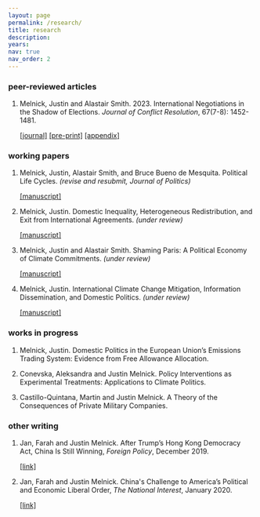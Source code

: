 ```yaml
---
layout: page
permalink: /research/
title: research
description:
years:
nav: true
nav_order: 2
---
```


<h3>peer-reviewed articles</h3>

1. Melnick, Justin and Alastair Smith. 2023. International Negotiations in the Shadow of Elections. _Journal of Conflict Resolution_, 67(7-8): 1452-1481.

   [[journal]](https://journals.sagepub.com/doi/abs/10.1177/00220027221139433)     [[pre-print]](https://justinmelnick.github.io/assets/pdf/text_10_27.pdf)     [[appendix]](https://justinmelnick.github.io/assets/pdf/nego_online.pdf)

<h3>working papers</h3>

1. Melnick, Justin, Alastair Smith, and Bruce Bueno de Mesquita. Political Life Cycles. _(revise and resubmit, Journal of Politics)_

      [[manuscript]](https://justinmelnick.github.io/assets/pdf/PLC_March2023.pdf)

2. Melnick, Justin. Domestic Inequality, Heterogeneous Redistribution, and Exit from International Agreements. _(under review)_

   <!-- Formerly titled: Why Exit from International Agreements? A Domestic Perspective -->

      [[manuscript]](https://justinmelnick.github.io/assets/pdf/melnick_exit_apr2024.pdf)
3. Melnick, Justin and Alastair Smith. Shaming Paris: A Political Economy of Climate Commitments. _(under review)_

      [[manuscript]](https://justinmelnick.github.io/assets/pdf/paris_3_6.pdf)

4. Melnick, Justin. International Climate Change Mitigation, Information Dissemination, and Domestic Politics. _(under review)_
   
      [[manuscript]](https://justinmelnick.github.io/assets/pdf/paris_melnick_apr2024.pdf)

<h3>works in progress</h3>

1. Melnick, Justin. Domestic Politics in the European Union’s Emissions Trading System: Evidence from Free Allowance Allocation.

2. Conevska, Aleksandra and Justin Melnick. Policy Interventions as Experimental Treatments: Applications to Climate Politics. 

3. Castillo-Quintana, Martin and Justin Melnick. A Theory of the Consequences of Private Military Companies.  

<h3>other writing</h3>

1. Jan, Farah and Justin Melnick. After Trump’s Hong Kong Democracy Act, China Is Still Winning, _Foreign Policy_, December 2019.

   [[link]](https://foreignpolicy.com/2019/12/02/trump-surprise-move-human-rights-hong-kong-protesters-democracy-act-upper-hand-china-trade-talks/)

2. Jan, Farah and Justin Melnick. China's Challenge to America’s Political and Economic Liberal Order, _The National Interest_, January 2020.

   [[link]](https://nationalinterest.org/feature/chinas-challenge-america%E2%80%99s-political-and-economic-liberal-order-111361)

